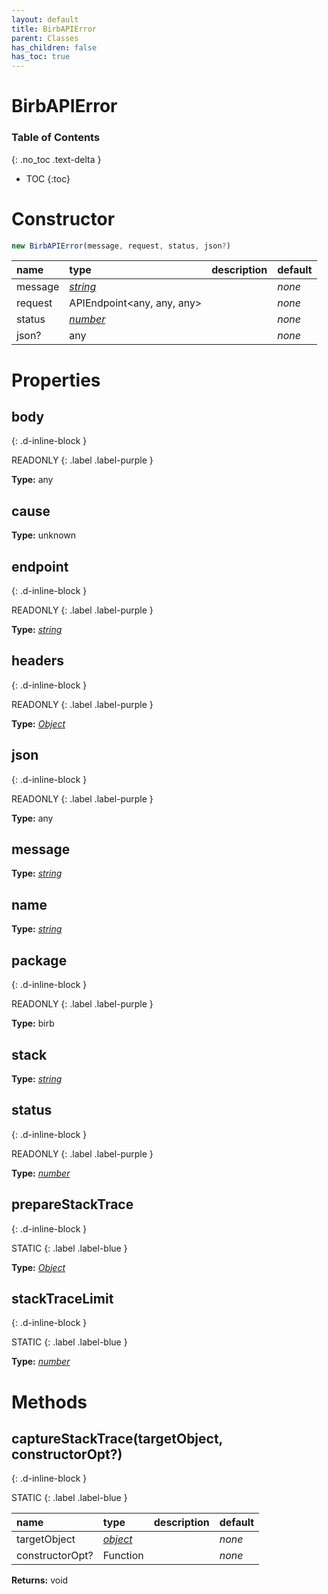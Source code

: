 ```yaml
---
layout: default
title: BirbAPIError
parent: Classes
has_children: false
has_toc: true
---
```


# BirbAPIError
### Table of Contents
{: .no_toc .text-delta }

- TOC
{:toc}
# Constructor
```js
new BirbAPIError(message, request, status, json?)
```

| name | type | description | default |
|:-----|:-----|:------------|:--------|
| message | *[string](https://developer.mozilla.org/en-US/docs/Web/JavaScript/Reference/Global_Objects/string)* |   | *none* |
| request | APIEndpoint<any, any, any> |   | *none* |
| status | *[number](https://developer.mozilla.org/en-US/docs/Web/JavaScript/Reference/Global_Objects/number)* |   | *none* |
| json? | any |   | *none* |

# Properties
## body
{: .d-inline-block }

READONLY
{: .label .label-purple }

**Type:** any

## cause
**Type:** unknown

## endpoint
{: .d-inline-block }

READONLY
{: .label .label-purple }

**Type:** *[string](https://developer.mozilla.org/en-US/docs/Web/JavaScript/Reference/Global_Objects/string)*

## headers
{: .d-inline-block }

READONLY
{: .label .label-purple }

**Type:** *[Object](https://developer.mozilla.org/en-US/docs/Web/JavaScript/Reference/Global_Objects/Object)*

## json
{: .d-inline-block }

READONLY
{: .label .label-purple }

**Type:** any

## message
**Type:** *[string](https://developer.mozilla.org/en-US/docs/Web/JavaScript/Reference/Global_Objects/string)*

## name
**Type:** *[string](https://developer.mozilla.org/en-US/docs/Web/JavaScript/Reference/Global_Objects/string)*

## package
{: .d-inline-block }

READONLY
{: .label .label-purple }

**Type:** birb

## stack
**Type:** *[string](https://developer.mozilla.org/en-US/docs/Web/JavaScript/Reference/Global_Objects/string)*

## status
{: .d-inline-block }

READONLY
{: .label .label-purple }

**Type:** *[number](https://developer.mozilla.org/en-US/docs/Web/JavaScript/Reference/Global_Objects/number)*

## prepareStackTrace
{: .d-inline-block }

STATIC
{: .label .label-blue }

**Type:** *[Object](https://developer.mozilla.org/en-US/docs/Web/JavaScript/Reference/Global_Objects/Object)*

## stackTraceLimit
{: .d-inline-block }

STATIC
{: .label .label-blue }

**Type:** *[number](https://developer.mozilla.org/en-US/docs/Web/JavaScript/Reference/Global_Objects/number)*

# Methods
## captureStackTrace(targetObject, constructorOpt?)
{: .d-inline-block }

STATIC
{: .label .label-blue }

| name | type | description | default |
|:-----|:-----|:------------|:--------|
| targetObject | *[object](https://developer.mozilla.org/en-US/docs/Web/JavaScript/Reference/Global_Objects/object)* |   | *none* |
| constructorOpt? | Function |   | *none* |

**Returns:** void

